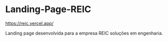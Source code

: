 # Landing-Page-REIC

https://reic.vercel.app/

Landing page desenvolvida para a empresa REIC soluções em engenharia.

